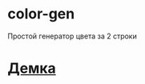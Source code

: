 # color-gen
Простой генератор цвета за 2 строки

# [Демка](https://undefined-1111.github.io/color-gen/)
